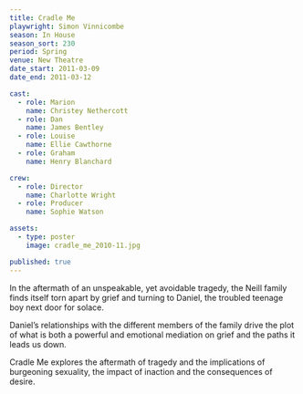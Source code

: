 ```yaml
---
title: Cradle Me
playwright: Simon Vinnicombe
season: In House
season_sort: 230
period: Spring
venue: New Theatre
date_start: 2011-03-09
date_end: 2011-03-12

cast:
  - role: Marion
    name: Christey Nethercott
  - role: Dan
    name: James Bentley
  - role: Louise
    name: Ellie Cawthorne
  - role: Graham
    name: Henry Blanchard

crew:
  - role: Director
    name: Charlotte Wright
  - role: Producer
    name: Sophie Watson

assets:
  - type: poster
    image: cradle_me_2010-11.jpg

published: true
---
```


In the aftermath of an unspeakable, yet avoidable tragedy, the Neill family finds itself torn apart by grief and turning to Daniel, the troubled teenage boy next door for solace.

Daniel’s relationships with the different members of the family drive the plot of what is both a powerful and emotional mediation on grief and the paths it leads us down.

Cradle Me explores the aftermath of tragedy and the implications of burgeoning sexuality, the impact of inaction and the consequences of desire.
